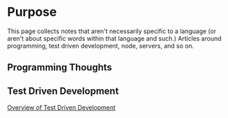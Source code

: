 <!-- TITLE: Reference Notes -->
<!-- SUBTITLE: General Notes about our Programming -->

# Purpose

This page collects notes that aren't necessarily specific to a language (or aren't about specific words within that language and such.)  Articles around programming, test driven development, node, servers, and so on.

## Programming Thoughts
## Test Driven Development
[Overview of Test Driven Development](test-driven-development-overview)